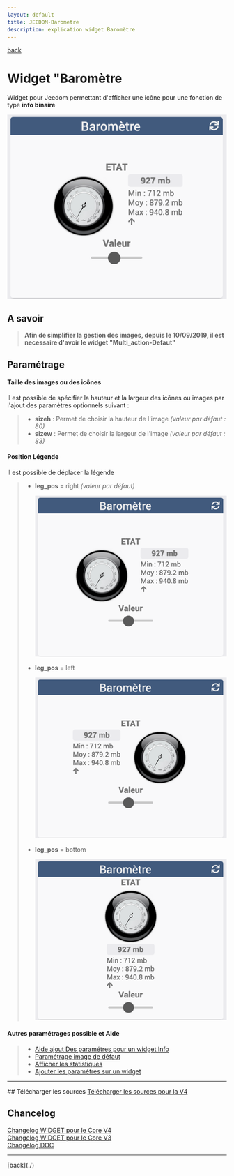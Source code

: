 ```yaml
---
layout: default
title: JEEDOM-Barometre
description: explication widget Baromètre
---
```

[back](./)
# Widget "Baromètre

Widget pour Jeedom permettant d'afficher une icône pour une fonction de type <b>info binaire</b>
<p><img src="img/RESULTAT_JEEDOM_Barometre.png" alt="Resultat" /></p>

## A savoir
<blockquote>
<b>Afin de simplifier la gestion des images, depuis le 10/09/2019, il est necessaire d'avoir le widget "Multi_action-Defaut"</b>
</blockquote>

## Paramétrage
<h4 id="Taille">Taille des images ou des icônes</h4>
Il est possible de spécifier la hauteur et la largeur des icônes ou images par l'ajout des paramètres optionnels suivant :
<blockquote>
        <ul>
            <li><b>sizeh</b> : Permet de choisir la hauteur de l'image <i>(valeur par défaut : 80)</i></li>
            <li><b>sizew</b> : Permet de choisir la largeur de l'image <i>(valeur par défaut : 83)</i></li>
        </ul>
</blockquote>

<h4 id="Pos">Position Légende</h4>
Il est possible de déplacer la légende
<blockquote>
        <ul>
            <li><b>leg_pos</b> = right <i>(valeur par défaut)</i></li>
            <p><img src="img/RESULTAT_JEEDOM_Barometre.png" alt="Resultat - Droite" /></p>
            <li><b>leg_pos</b> = left</li>
            <p><img src="img/RESULTAT_JEEDOM_Barometre_Left.png" alt="Resultat - Gauche" /></p>
            <li><b>leg_pos</b> = bottom</li>
            <p><img src="img/RESULTAT_JEEDOM_Barometre_Low.png" alt="Resultat - Bas" /></p>
        </ul>
</blockquote>
 
<h4 id="Aide">Autres paramétrages possible et Aide</h4>
<blockquote>
        <ul>
            <li><a href="./aide/JEEDOM_AIDE_CONFIG_INFOS.html">Aide ajout Des paramétres pour un widget Info</a></li>
            <li><a href="./aide/JEEDOM_AIDE_CONFIG_html">Paramétrage image de défaut</a></li>
            <li><a href="./aide/JEEDOM_AIDE_CONFIG_STATS.html">Afficher les statistiques</a></li>
            <li><a href="./aide/JEEDOM_AIDE_CONFIG_PARA.html">Ajouter les paramétres sur un widget</a></li>
        </ul>
</blockquote>

<hr />
## Télécharger les sources
<a href="https://github.com/JEALG/JEEDOM-Barometre/tree/masterv4">Télécharger les sources pour la V4</a><br/>

## Chancelog
<a href="https://github.com/JEALG/JEEDOM-Barometre/commits/masterv4">Changelog WIDGET pour le Core V4</a><br/>
<a href="https://github.com/JEALG/JEEDOM-Barometre/commits/master">Changelog WIDGET pour le Core V3</a><br/>
<a href="https://github.com/JEALG/JEEDOM-Widget_JAG-doc/commits/master">Changelog DOC</a>

<hr />
[back](./)